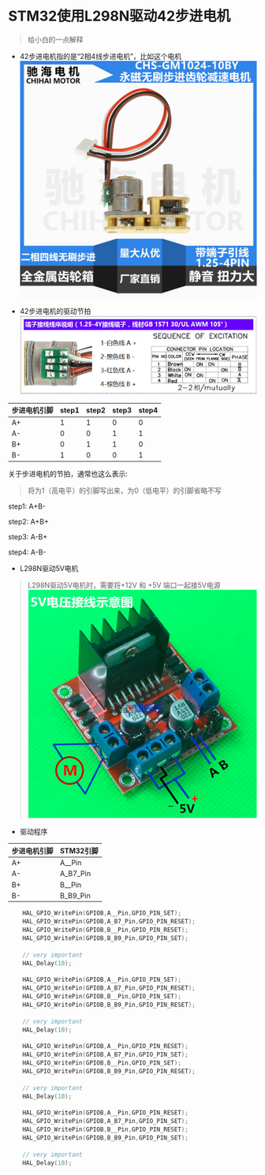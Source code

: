 # STM32使用L298N驱动42步进电机

> 给小白的一点解释

* 42步进电机指的是“2相4线步进电机”，比如这个电机
![](../assets/images/STM32/motor/chihai_42_micro_stepper.jpg)

* 42步进电机的驱动节拍
![](../assets/images/STM32/motor/chihai_42stepper_beat.jpg)

|步进电机引脚|step1|step2|step3|step4|
|------------|-----|-----|-----|-----|
|A+|1 |1  |0   |0   |
|A-|0 |0  |1   |1   |
|B+|0 |1  |1   |0   |
|B-|1 |0  |0   |1   |

关于步进电机的节拍，通常也这么表示:

> 将为1（高电平）的引脚写出来，为0（低电平）的引脚省略不写

step1: A+B- 

step2: A+B+ 

step3: A-B+ 

step4: A-B-


* L298N驱动5V电机
> L298N驱动5V电机时，需要将+12V 和 +5V 端口一起接5V电源
![](../assets/images/STM32/motor/l298n_5v_motor.png)

* 驱动程序

|步进电机引脚|STM32引脚|
|------------|---------|
|A+|A__Pin|
|A-|A_B7_Pin|
|B+|B__Pin|
|B-|B_B9_Pin|

```c
	HAL_GPIO_WritePin(GPIOB,A__Pin,GPIO_PIN_SET);
    HAL_GPIO_WritePin(GPIOB,A_B7_Pin,GPIO_PIN_RESET);
    HAL_GPIO_WritePin(GPIOB,B__Pin,GPIO_PIN_RESET);
    HAL_GPIO_WritePin(GPIOB,B_B9_Pin,GPIO_PIN_SET);
    
	// very important
    HAL_Delay(10);
    
    HAL_GPIO_WritePin(GPIOB,A__Pin,GPIO_PIN_SET);
    HAL_GPIO_WritePin(GPIOB,A_B7_Pin,GPIO_PIN_RESET);
    HAL_GPIO_WritePin(GPIOB,B__Pin,GPIO_PIN_SET);
    HAL_GPIO_WritePin(GPIOB,B_B9_Pin,GPIO_PIN_RESET);
    
	// very important
    HAL_Delay(10);
    
    HAL_GPIO_WritePin(GPIOB,A__Pin,GPIO_PIN_RESET);
    HAL_GPIO_WritePin(GPIOB,A_B7_Pin,GPIO_PIN_SET);
    HAL_GPIO_WritePin(GPIOB,B__Pin,GPIO_PIN_SET);
    HAL_GPIO_WritePin(GPIOB,B_B9_Pin,GPIO_PIN_RESET);
    
	// very important
    HAL_Delay(10);
    
    HAL_GPIO_WritePin(GPIOB,A__Pin,GPIO_PIN_RESET);
    HAL_GPIO_WritePin(GPIOB,A_B7_Pin,GPIO_PIN_SET);
    HAL_GPIO_WritePin(GPIOB,B__Pin,GPIO_PIN_RESET);
    HAL_GPIO_WritePin(GPIOB,B_B9_Pin,GPIO_PIN_SET);
    
	// very important
    HAL_Delay(10);

```





